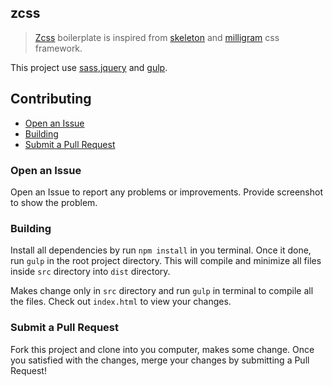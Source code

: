 zcss
---

> [Zcss](https://style.zammani.com) boilerplate is inspired from [skeleton](http://getskeleton.com/) and [milligram](https://milligram.io/) css framework.

This project use [sass](https://sass-lang.com/guide),[jquery](https://www.w3schools.com/jquery/default.asp) and [gulp](https://gulpjs.com/).
## Contributing
- [Open an Issue](#open-an-issu)
- [Building](#building)
- [Submit a Pull Request](#submit-a-pull-request)

### Open an Issue
Open an Issue to report any problems or improvements. Provide screenshot to show the problem.

### Building
Install all dependencies by run `npm install` in you terminal. Once it done, run `gulp` in the root project directory. This will compile and minimize all files inside `src` directory into `dist` directory.

Makes change only in `src` directory and run `gulp` in terminal to compile all the files. Check out `index.html` to view your changes.

### Submit a Pull Request
Fork this project and clone into you computer, makes some change. Once you satisfied with the changes, merge your changes by submitting a Pull Request!